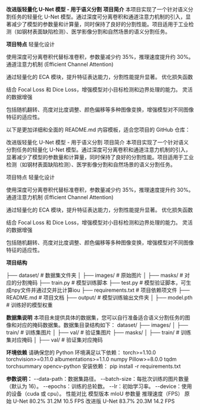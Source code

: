 **改进版轻量化 U-Net 模型 - 用于语义分割**
**项目简介**
本项目实现了一个针对语义分割任务的轻量化 U-Net 模型。通过深度可分离卷积和通道注意力机制的引入，显著减少了模型的参数量和计算量，同时保持了良好的分割性能。项目适用于工业检测（如钢材表面缺陷检测）、医学影像分割和自然场景的语义分割任务。

**项目特点**
轻量化设计

使用深度可分离卷积代替标准卷积，参数量减少约 35%，推理速度提升约 30%。
通道注意力机制 (Efficient Channel Attention)

通过轻量化的 ECA 模块，提升特征表达能力，分割性能提升显著。
优化损失函数

结合 Focal Loss 和 Dice Loss，增强模型对小目标检测和边界处理的能力。
灵活的数据增强

包括随机翻转、亮度对比度调整、颜色偏移等多种图像变换，增强模型对不同图像特征的适应性。

以下是更加详细和全面的 README.md 内容模板，适合您项目的 GitHub 仓库：

改进版轻量化 U-Net 模型 - 用于语义分割
项目简介
本项目实现了一个针对语义分割任务的轻量化 U-Net 模型。通过深度可分离卷积和通道注意力机制的引入，显著减少了模型的参数量和计算量，同时保持了良好的分割性能。项目适用于工业检测（如钢材表面缺陷检测）、医学影像分割和自然场景的语义分割任务。

项目特点
轻量化设计

使用深度可分离卷积代替标准卷积，参数量减少约 35%，推理速度提升约 30%。
通道注意力机制 (Efficient Channel Attention)

通过轻量化的 ECA 模块，提升特征表达能力，分割性能提升显著。
优化损失函数

结合 Focal Loss 和 Dice Loss，增强模型对小目标检测和边界处理的能力。
灵活的数据增强

包括随机翻转、亮度对比度调整、颜色偏移等多种图像变换，增强模型对不同图像特征的适应性。

**项目结构**

├── dataset/              # 数据集文件夹
│   ├── images/           # 原始图片
│   ├── masks/            # 对应的分割掩码
├── train.py              # 模型训练脚本
├── test.py               # 模型验证脚本，可生成npy文件并通过交并比计算iou
├── requirements.txt      # 项目依赖项文件
├── README.md             # 项目文档
├── output/               # 模型训练输出文件夹
│   ├── model.pth         # 训练好的模型权重

**数据集说明**
本项目未提供具体的数据集，您可以自行准备适合语义分割任务的图像和对应的掩码数据集。数据集目录结构如下：
dataset/
├── images/
│   ├── train/   # 训练集图片
│   ├── val/     # 验证集图片
├── masks/
│   ├── train/   # 训练集对应掩码
│   ├── val/     # 验证集对应掩码

**环境依赖**
请确保您的 Python 环境满足以下依赖：
torch>=1.10.0
torchvision>=0.11.0
albumentations>=1.1.0
numpy
Pillow>=8.0.0
tqdm
torchsummary
opencv-python
安装依赖：
pip install -r requirements.txt

**参数说明：**
--data-path：数据集路径。
--batch-size：每批次训练的图片数量（默认为 16）。
--epochs：训练的总轮数。
--lr：初始学习率。
--device：使用的设备（cuda 或 cpu）。
性能对比
模型版本	mIoU	参数量	推理速度（FPS）
原始 U-Net	80.2%	31.2M	10.5 FPS
改进版 U-Net	83.7%	20.3M	14.2 FPS
